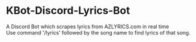 # KBot-Discord-Lyrics-Bot <br/>
A Discord Bot which scrapes lyrics from AZLYRICS.com in real time <br/>
Use command '/lyrics' followed by the song name to find lyrics of that song. 
